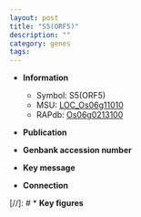 ```yaml
---
layout: post
title: "S5(ORF5)"
description: ""
category: genes
tags: 
---
```


* **Information**  
    + Symbol: S5(ORF5)  
    + MSU: [LOC_Os06g11010](http://rice.uga.edu/cgi-bin/ORF_infopage.cgi?orf=LOC_Os06g11010)  
    + RAPdb: [Os06g0213100](http://rapdb.dna.affrc.go.jp/viewer/gbrowse_details/irgsp1?name=Os06g0213100)  

* **Publication**  

* **Genbank accession number**  

* **Key message**  

* **Connection**  

[//]: # * **Key figures**  


